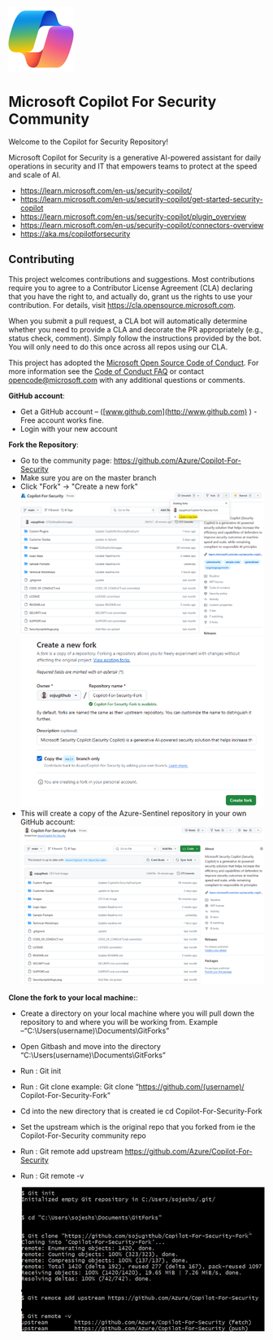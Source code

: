![Security CoPilot Logo](https://github.com/Azure/Copilot-For-Security/blob/main/Images/ic_fluent_copilot_64_64%402x.png)
# Microsoft Copilot For Security Community
Welcome to the Copilot for Security Repository!

Microsoft Copilot for Security is a generative AI-powered assistant for daily operations in security and IT that empowers teams to protect at the speed and scale of AI.
- https://learn.microsoft.com/en-us/security-copilot/
- https://learn.microsoft.com/en-us/security-copilot/get-started-security-copilot
- https://learn.microsoft.com/en-us/security-copilot/plugin_overview
- https://learn.microsoft.com/en-us/security-copilot/connectors-overview
- https://aka.ms/copilotforsecurity

## Contributing
This project welcomes contributions and suggestions.  Most contributions require you to agree to a Contributor License Agreement (CLA) declaring that you have the right to, and actually do, grant us
the rights to use your contribution. For details, visit https://cla.opensource.microsoft.com.

When you submit a pull request, a CLA bot will automatically determine whether you need to provide a CLA and decorate the PR appropriately (e.g., status check, comment). Simply follow the instructions
provided by the bot. You will only need to do this once across all repos using our CLA.

This project has adopted the [Microsoft Open Source Code of Conduct](https://opensource.microsoft.com/codeofconduct/). 
For more information see the [Code of Conduct FAQ](https://opensource.microsoft.com/codeofconduct/faq/) or contact [opencode@microsoft.com](mailto:opencode@microsoft.com) with any additional questions or comments.

**GitHub account**: 
- Get a GitHub account – ([www.github.com](http://www.github.com) ) - Free account works fine.
- Login with your new account
  
**Fork the Repository**:
- Go to the community page: https://github.com/Azure/Copilot-For-Security
- Make sure you are on the master branch
- Click "Fork" -> "Create a new fork"
  ![Github New Fork](https://github.com/Azure/Copilot-For-Security/blob/main/Images/CFSGithubfork.png)
  ![Create New Fork](https://github.com/Azure/Copilot-For-Security/blob/main/Images/CFSGithubforkCreate.png)
- This will create a copy of the Azure-Sentinel repository in your own GitHub account:
  ![View Your New Fork](https://github.com/Azure/Copilot-For-Security/blob/main/Images/CFSGithubforknew.png)

**Clone the fork to your local machine:**:
-	Create a directory on your local machine where you will pull down the repository to and where you will be working from. 
    Example –“C:\Users\(username)\Documents\GitForks”
-	Open Gitbash and move into the directory “C:\Users\(username)\Documents\GitForks”
-	Run : Git init
-	Run : Git clone <url of your fork> example: Git clone “https://github.com/(username)/ Copilot-For-Security-Fork”
-	Cd into the new directory that is created ie cd Copilot-For-Security-Fork
-	Set the upstream which is the original repo that you forked from ie the Copilot-For-Security community repo
-	Run : Git remote add upstream https://github.com/Azure/Copilot-For-Security
-	Run : Git remote -v

 	 ![Clone to Local Dir](https://github.com/Azure/Copilot-For-Security/blob/main/Images/Clonethefork.png)
